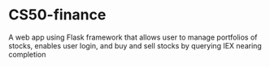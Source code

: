 # CS50-finance
A web app using Flask framework that allows user to manage portfolios of stocks, enables user login, and buy and sell stocks by querying IEX nearing completion
